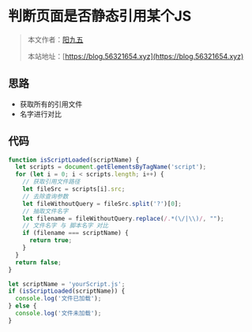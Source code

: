 # 判断页面是否静态引用某个JS

> 本文作者：[阳九五](https://github.com/CN-YoungYang)
>
> 本站地址：[https://blog.56321654.xyz](https://blog.56321654.xyz)

## 思路
- 获取所有的引用文件
- 名字进行对比

## 代码
```javascript
function isScriptLoaded(scriptName) {
  let scripts = document.getElementsByTagName('script');
  for (let i = 0; i < scripts.length; i++) {
    // 获取引用文件路径
    let fileSrc = scripts[i].src;
    // 去除查询参数
    let fileWithoutQuery = fileSrc.split('?')[0];
    // 抽取文件名字
    let filename = fileWithoutQuery.replace(/.*(\/|\\)/, "");
    // 文件名字 与 脚本名字 对比
    if (filename === scriptName) {
      return true;
    }
  }
  return false;
}

let scriptName = 'yourScript.js';
if (isScriptLoaded(scriptName)) {
  console.log('文件已加载');
} else {
  console.log('文件未加载');
}
```